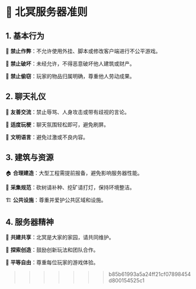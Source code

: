 # 🌊 北冥服务器准则

## 1. 基本行为
🚫 **禁止作弊**：不允许使用外挂、脚本或修改客户端进行不公平游戏。  

🚫 **禁止破坏**：未经允许，不得恶意破坏他人建筑或财产。  

🚫 **禁止偷窃**：玩家的物品归属明确，尊重他人劳动成果。  

## 2. 聊天礼仪
💬 **友善交流**：禁止辱骂、人身攻击或带有歧视的言论。  

💬 **适度玩梗**：聊天氛围轻松即可，避免刷屏。  

💬 **文明语言**：避免过激或不良内容。  

## 3. 建筑与资源
🏠 **合理建造**：大型工程需提前报备，避免影响服务器性能。  

🌲 **采集规范**：砍树请补种、挖矿请打灯，保持环境整洁。  

🏗️ **公共设施**：尊重并爱护公共区域和设施。  

## 4. 服务器精神
🌟 **共建共享**：北冥是大家的家园，请共同维护。  

🌟 **探索创造**：鼓励创新玩法和团队合作。  

🌟 **平等自由**：尊重每位玩家的游戏体验。  

>>>>>>> b85b61993a5a24ff21cf07898454d800154525c1
